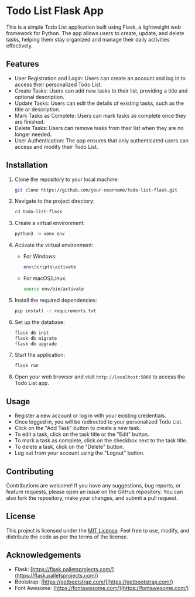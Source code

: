 # Todo List Flask App

This is a simple Todo List application built using Flask, a lightweight web framework for Python. The app allows users to create, update, and delete tasks, helping them stay organized and manage their daily activities effectively.

## Features

- User Registration and Login: Users can create an account and log in to access their personalized Todo List.
- Create Tasks: Users can add new tasks to their list, providing a title and optional description.
- Update Tasks: Users can edit the details of existing tasks, such as the title or description.
- Mark Tasks as Complete: Users can mark tasks as complete once they are finished.
- Delete Tasks: Users can remove tasks from their list when they are no longer needed.
- User Authentication: The app ensures that only authenticated users can access and modify their Todo List.

## Installation

1. Clone the repository to your local machine:

   ```bash
   git clone https://github.com/your-username/todo-list-flask.git
   ```

2. Navigate to the project directory:

   ```bash
   cd todo-list-flask
   ```

3. Create a virtual environment:

   ```bash
   python3 -m venv env
   ```

4. Activate the virtual environment:

   - For Windows:

     ```bash
     env\Scripts\activate
     ```

   - For macOS/Linux:

     ```bash
     source env/bin/activate
     ```

5. Install the required dependencies:

   ```bash
   pip install -r requirements.txt
   ```

6. Set up the database:

   ```bash
   flask db init
   flask db migrate
   flask db upgrade
   ```

7. Start the application:

   ```bash
   flask run
   ```

8. Open your web browser and visit `http://localhost:5000` to access the Todo List app.

## Usage

- Register a new account or log in with your existing credentials.
- Once logged in, you will be redirected to your personalized Todo List.
- Click on the "Add Task" button to create a new task.
- To edit a task, click on the task title or the "Edit" button.
- To mark a task as complete, click on the checkbox next to the task title.
- To delete a task, click on the "Delete" button.
- Log out from your account using the "Logout" button.

## Contributing

Contributions are welcome! If you have any suggestions, bug reports, or feature requests, please open an issue on the GitHub repository. You can also fork the repository, make your changes, and submit a pull request.

## License

This project is licensed under the [MIT License](https://opensource.org/licenses/MIT). Feel free to use, modify, and distribute the code as per the terms of the license.

## Acknowledgements

- Flask: [https://flask.palletsprojects.com/](https://flask.palletsprojects.com/)
- Bootstrap: [https://getbootstrap.com/](https://getbootstrap.com/)
- Font Awesome: [https://fontawesome.com/](https://fontawesome.com/)
